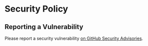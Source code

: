 # Security Policy

## Reporting a Vulnerability

Please report a security
vulnerability [on GitHub Security Advisories](https://github.com/xdev-software/xapi-db-hsql18/security/advisories/new).
